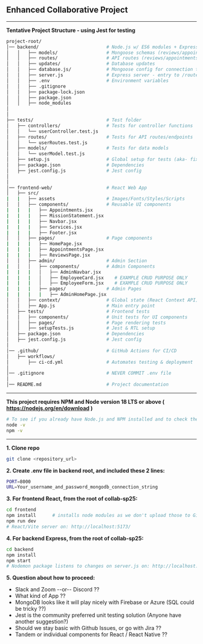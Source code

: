 ## Enhanced Collaborative Project ##   
---   
**Tentative Project Structure - using Jest for testing**
```sh
project-root/
│── backend/                         # Node.js w/ ES6 modules + Express API
│   │   ├── models/                  # Mongoose schemas (reviews/appointments/etc)
│   │   ├── routes/                  # API routes (reviews/appointments/etc)
│   │   ├── updates/                 # Database updates
│   │   ├── database.js/             # Mongoose config for connection to MongoDB
│   │   ├── server.js                # Express server - entry to /routes
│   │   ├── .env                     # Environment variables
│   │   ├── .gitignore                   
│   │   ├── package-lock.json             
│   │   ├── package.json               
│   │   ├── node_modules           
│
│
├── tests/                           # Test folder
│   ├── controllers/                 # Tests for controller functions
│   │   └── userController.test.js
│   ├── routes/                      # Tests for API routes/endpoints
│   │   └── userRoutes.test.js
│   ├── models/                      # Tests for data models
│   │   └── userModel.test.js
│   ├── setup.js                     # Global setup for tests (aka- fixtures)
│   ├── package.json                 # Dependencies
│   ├── jest.config.js               # Jest config  
│
│
│── frontend-web/                    # React Web App
│   ├── src/
|   |   ├── assets                   # Images/Fonts/Styles/Scripts
│   │   ├── components/              # Reusable UI components
|   |   |   ├── Appointments.jsx
|   |   |   ├── MissionStatement.jsx
|   |   |   ├── Navbar.jsx
|   |   |   ├── Services.jsx
|   |   |   ├── Footer.jsx
│   │   ├── pages/                   # Page components
|   |   |   ├── HomePage.jsx
|   |   |   ├── AppointmentsPage.jsx
|   |   |   ├── ReviewsPage.jsx
│   │   ├── admin/                   # Admin Section
|   │   │   ├── components/          # Admin Components
|   |   |   │   ├── AdminNavbar.jsx 
|   |   |   │   ├── EmployeeCard.jsx    # EXAMPLE CRUD PURPOSE ONLY
|   |   |   │   ├── EmployeeForm.jsx    # EXAMPLE CRUD PURPOSE ONLY
|   |   |   ├── pages/               # Admin Pages
|   |   |   |   ├── AdminHomePage.jsx
│   │   ├── context/                 # Global state (React Context API)
│   │   ├── App.js                   # Main entry point
│   ├── tests/                       # Frontend tests
│   │   ├── components/              # Unit tests for UI components
│   │   ├── pages/                   # Page rendering tests
│   │   ├── setupTests.js            # Jest & RTL setup
│   ├── package.json                 # Dependencies
│   ├── jest.config.js               # Jest config  
│
│── .github/                         # GitHub Actions for CI/CD
│   ├── workflows/
│       ├── ci-cd.yml                # Automates testing & deployment
│
│── .gitignore                       # NEVER COMMIT .env file 
│
│── README.md                        # Project documentation
```
---  

**This project requires NPM and Node version 18 LTS or above ( https://nodejs.org/en/download )**  
```sh
# To see if you already have Node.js and NPM installed and to check the installed version
node -v
npm -v
```
---

**1. Clone repo**  
```sh
git clone <repository_url>
```


**2. Create .env file in backend root, and included these 2 lines:**
```sh
PORT=8000
URL=Your_username_and_password_mongodb_connection_string
```


**3. For frontend React, from the root of collab-sp25:**
```sh
cd frontend
npm install      # installs node modules as we don't upload those to Github
npm run dev
# React/Vite server on: http://localhost:5173/
```

 
**4. For backend Express, from the root of collab-sp25:**


```sh
cd backend
npm install
npm start
# Nodemon package listens to changes on server.js on: http://localhost:8000/
```



**5. Question about how to proceed:**
- Slack and Zoom --or-- Discord ??
- What kind of App ??
- MongoDB looks like it will play nicely with Firebase or Azure (SQL could be tricky ??)
- Jest is the community preferred unit testing solution (Anyone have another suggestion?)  
- Should we stay basic with Github Issues, or go with Jira ??  
- Tandem or individual components for React / React Native ??  